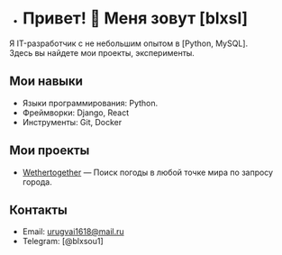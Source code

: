- # Привет! 👋 Меня зовут [blxsl]

Я IT-разработчик с не небольшим опытом в [Python, MySQL].  
Здесь вы найдете мои проекты, эксперименты.

## Мои навыки
- Языки программирования: Python.
- Фреймворки: Django, React
- Инструменты: Git, Docker

## Мои проекты
- [Wethertogether](@Wether_Together_bot) — Поиск погоды в любой точке мира по запросу города.
  


## Контакты
- Email: urugvai1618@mail.ru
- Telegram: [@blxsou1]
